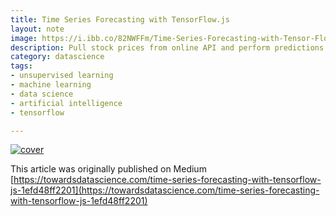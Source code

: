 ```yaml
---
title: Time Series Forecasting with TensorFlow.js
layout: note
image: https://i.ibb.co/82NWFFm/Time-Series-Forecasting-with-Tensor-Flow-js.png
description: Pull stock prices from online API and perform predictions using Recurrent Neural Network & Long Short Term Memory (LSTM) with TensorFlow.js framework
category: datascience
tags:
- unsupervised learning
- machine learning
- data science
- artificial intelligence
- tensorflow

---
```


[![cover](https://i.ibb.co/82NWFFm/Time-Series-Forecasting-with-Tensor-Flow-js.png)](https://towardsdatascience.com/time-series-forecasting-with-tensorflow-js-1efd48ff2201)

This article was originally published on Medium [https://towardsdatascience.com/time-series-forecasting-with-tensorflow-js-1efd48ff2201](https://towardsdatascience.com/time-series-forecasting-with-tensorflow-js-1efd48ff2201)
